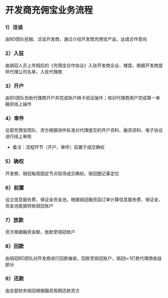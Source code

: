 # 开发商充佣宝业务流程

### 1）洽谈

由BD团队挖掘、洽谈开发商，通过介绍开发商充佣宝产品，达成合作意向

### 2）入驻

由销冠人员上传相应的《充佣宝合作协议》入驻开发商企业、楼盘，根据开发商提供代理公司名单，入驻代理商

### 3）开户

由BD团队协助代理商开户并完成账户绑卡验证操作；培训代理商用户完成第一单融资线上操作

### 4）审件

总部充佣宝团队、资方根据进件标准对代理提交的开户资料、融资资料、电子协议进行线上审核

* 备注：流程环节（开户、审件）前置于成交确权

### 5）确权

开发商、销冠每周固定节点现场成交确权，销冠圈记事定位

### 6）前置

设立信息服务费、保证金资金池，根据销冠融资函订单计算信息服务费、保证金，资金池直接转账销冠账户

### 7）放款

资方根据融资金额，放款至销冠账户

### 8）回款

由销冠BD团队对开发商进行回款催收，回款至销冠账户，销冠t+1打款代理商收益部分

### 9）还款

由总部财务销冠根据融资周期还款资方

